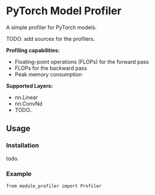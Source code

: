 # PyTorch Model Profiler
A simple profiler for PyTorch models.

TODO: add sources for the profilers.


**Profiling capabilities:**
- Floating-point operations (FLOPs) for the forward pass
- FLOPs for the backward pass
- Peak memory consumption

**Supported Layers:**
- nn.Linear
- nn.ConvNd
- TODO..

## Usage
### Installation
todo.


### Example
`from module_profiler import Profiler`


